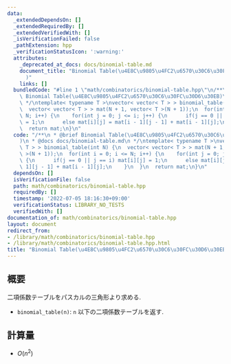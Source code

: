 ```yaml
---
data:
  _extendedDependsOn: []
  _extendedRequiredBy: []
  _extendedVerifiedWith: []
  _isVerificationFailed: false
  _pathExtension: hpp
  _verificationStatusIcon: ':warning:'
  attributes:
    _deprecated_at_docs: docs/binomial-table.md
    document_title: "Binomial Table(\u4E8C\u9805\u4FC2\u6570\u30C6\u30FC\u30D6\u30EB\
      )"
    links: []
  bundledCode: "#line 1 \"math/combinatorics/binomial-table.hpp\"\n/**\n * @brief\
    \ Binomial Table(\u4E8C\u9805\u4FC2\u6570\u30C6\u30FC\u30D6\u30EB)\n * @docs docs/binomial-table.md\n\
    \ */\ntemplate< typename T >\nvector< vector< T > > binomial_table(int N) {\n\
    \  vector< vector< T > > mat(N + 1, vector< T >(N + 1));\n  for(int i = 0; i <=\
    \ N; i++) {\n    for(int j = 0; j <= i; j++) {\n      if(j == 0 || j == i) mat[i][j]\
    \ = 1;\n      else mat[i][j] = mat[i - 1][j - 1] + mat[i - 1][j];\n    }\n  }\n\
    \  return mat;\n}\n"
  code: "/**\n * @brief Binomial Table(\u4E8C\u9805\u4FC2\u6570\u30C6\u30FC\u30D6\u30EB\
    )\n * @docs docs/binomial-table.md\n */\ntemplate< typename T >\nvector< vector<\
    \ T > > binomial_table(int N) {\n  vector< vector< T > > mat(N + 1, vector< T\
    \ >(N + 1));\n  for(int i = 0; i <= N; i++) {\n    for(int j = 0; j <= i; j++)\
    \ {\n      if(j == 0 || j == i) mat[i][j] = 1;\n      else mat[i][j] = mat[i -\
    \ 1][j - 1] + mat[i - 1][j];\n    }\n  }\n  return mat;\n}\n"
  dependsOn: []
  isVerificationFile: false
  path: math/combinatorics/binomial-table.hpp
  requiredBy: []
  timestamp: '2022-07-05 18:16:30+09:00'
  verificationStatus: LIBRARY_NO_TESTS
  verifiedWith: []
documentation_of: math/combinatorics/binomial-table.hpp
layout: document
redirect_from:
- /library/math/combinatorics/binomial-table.hpp
- /library/math/combinatorics/binomial-table.hpp.html
title: "Binomial Table(\u4E8C\u9805\u4FC2\u6570\u30C6\u30FC\u30D6\u30EB)"
---
```

## 概要

二項係数テーブルをパスカルの三角形より求める.

* `binomial_table(n)`: `n` 以下の二項係数テーブルを返す.

## 計算量

* $O(n^2)$

